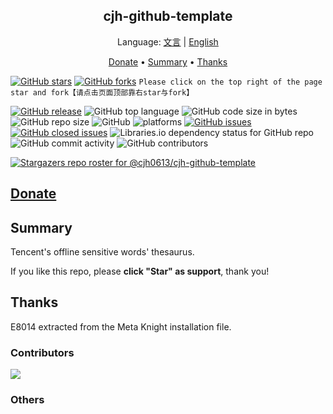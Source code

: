 
<h2 align="center">cjh-github-template</h2>
<p align="center">
Language: <a href="https://github.com/cjh0613/cjh-github-template/blob/master/README.md" target="_blank" rel="noopener noreferrer">文言</a>
  | <a href="https://github.com/cjh0613/cjh-github-template/blob/master/README_en.md" target="_blank" rel="noopener noreferrer">English</a>
</p>
<!--Key Features • How To Use • Download • Credits • Related • License-->
<p align="center">
  <a href="#donate">Donate</a> •
  <a href="#summary">Summary</a> •
  <a href="#thanks">Thanks</a>
</p>

[![GitHub stars](https://img.shields.io/github/stars/cjh0613/cjh-github-template.svg?style=social)](https://github.com/cjh0613/cjh-github-template/stargazers)     [![GitHub forks](https://img.shields.io/github/forks/cjh0613/cjh-github-template.svg?style=social)](https://github.com/cjh0613/cjh-github-template/network/members)  `Please click on the top right of the page star and fork【请点击页面顶部靠右star与fork】`

[![GitHub release](https://img.shields.io/github/release/cjh0613/cjh-github-template.svg?label=%E7%89%88%E6%9C%AC)](https://github.com/cjh0613/cjh-github-template/releases/tag/)   ![GitHub top language](https://img.shields.io/github/languages/top/cjh0613/cjh-github-template.svg)  ![GitHub code size in bytes](https://img.shields.io/github/languages/code-size/cjh0613/cjh-github-template.svg)  ![GitHub repo size](https://img.shields.io/github/repo-size/cjh0613/cjh-github-template.svg) ![GitHub](https://img.shields.io/github/license/cjh0613/cjh-github-template.svg) ![platforms](https://img.shields.io/badge/platform-win32%20%7C%20win64%20%7C%20linux%20%7C%20osx-brightgreen.svg)     [![GitHub issues](https://img.shields.io/github/issues/cjh0613/cjh-github-template.svg)](https://github.com/cjh0613/cjh-github-template/issues)  [![GitHub closed issues](https://img.shields.io/github/issues-closed/cjh0613/cjh-github-template.svg)](https://github.com/cjh0613/cjh-github-template/issues?q=is%3Aissue+is%3Aclosed) ![Libraries.io dependency status for GitHub repo](https://img.shields.io/librariesio/github/cjh0613/cjh-github-template.svg)   ![GitHub commit activity](https://img.shields.io/github/commit-activity/m/cjh0613/cjh-github-template.svg)  ![GitHub contributors](https://img.shields.io/github/contributors/cjh0613/cjh-github-template.svg)

[![Stargazers repo roster for @cjh0613/cjh-github-template](https://reporoster.com/stars/cjh0613/cjh-github-template)](https://github.com/cjh0613/cjh-github-template/stargazers)


## [Donate](https://sponsor.cjh0613.com/index.html) 

## Summary
Tencent's offline sensitive words' thesaurus.

If you like this repo, please **click "Star" as support**, thank you!

## Thanks
E8014 extracted from the Meta Knight installation file.

### Contributors
<a href="https://github.com/cjh0613/cjh-github-template/graphs/contributors">
  <img src="https://contrib.rocks/image?repo=cjh0613/cjh-github-template" />
</a>

### Others


